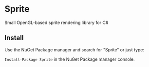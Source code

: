 # Sprite
Small OpenGL-based sprite rendering library for C#

## Install
Use the NuGet Package manager and search for "Sprite" or just type:

``Install-Package Sprite``
in the NuGet Package manager console.
